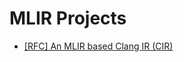 # MLIR Projects

- [[RFC] An MLIR based Clang IR (CIR)](https://discourse.llvm.org/t/rfc-an-mlir-based-clang-ir-cir/63319)
